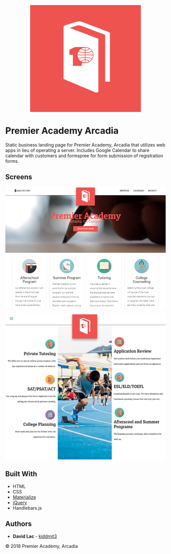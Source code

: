 <p align="center"><img src="./premierlogo.png" /></p>

# Premier Academy Arcadia

Static business landing page for Premier Academy, Arcadia that utilizes web apps in lieu of operating a server. Includes Google Calendar to share calendar with customers and formspree for form submission of registration forms.

## Screens

![Screenshot](https://raw.githubusercontent.com/kiddmit3/Premier-Academy-Arcadia/master/assets/img/ReadMe/Capture.PNG)


![Screenshot](https://raw.githubusercontent.com/kiddmit3/Premier-Academy-Arcadia/master/assets/img/ReadMe/Capture2.PNG)

## Built With

* HTML
* CSS
* [Materialize](https://github.com/Dogfalo/materialize)
* [jQuery](https://github.com/jquery/jquery)
* Handlebars.js


## Authors

* **David Lac** - [kiddmit3](https://github.com/kiddmit3)

&copy; 2018 Premier Academy, Arcadia
